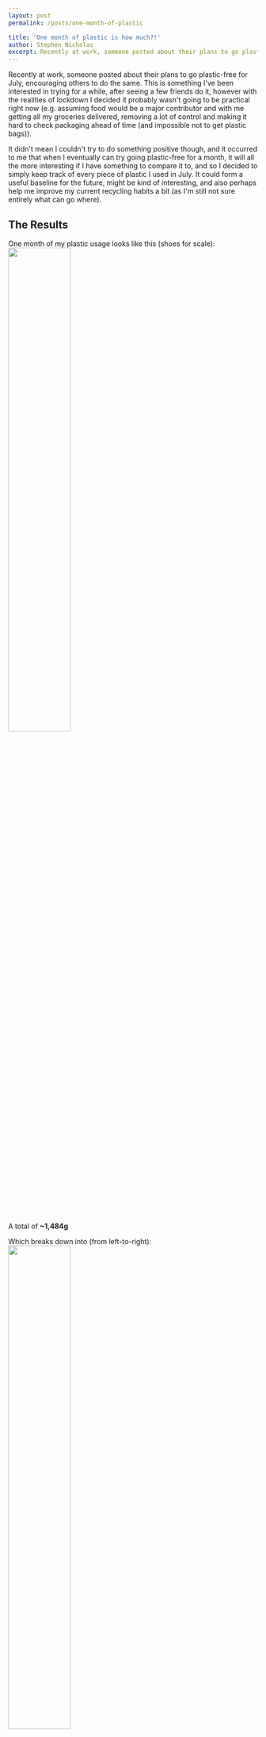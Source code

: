 ```yaml
---
layout: post
permalink: /posts/one-month-of-plastic

title: 'One month of plastic is how much?!'
author: Stephen Nicholas
excerpt: Recently at work, someone posted about their plans to go plastic-free for July, encouraging others to do the same. This is something I've been interested in trying for a while...
---
```


Recently at work, someone posted about their plans to go plastic-free for July, encouraging others to do the same. This is something I've been interested in trying for a while, after seeing a few friends do it, however with the realities of lockdown I decided it probably wasn't going to be practical right now (e.g. assuming food would be a major contributor and with me getting all my groceries delivered, removing a lot of control and making it hard to check packaging ahead of time (and impossible not to get plastic bags)).

It didn't mean I couldn't try to do something positive though, and it occurred to me that when I eventually can try going plastic-free for a month, it will all the more interesting if I have something to compare it to, and so I decided to simply keep track of every piece of plastic I used in July. It could form a useful baseline for the future, might be kind of interesting, and also perhaps help me improve my current recycling habits a bit (as I'm still not sure entirely what can go where).

## The Results
One month of my plastic usage looks like this (shoes for scale):
<img src="{{ site.baseurl }}/assets/img/plastic_total_shoes_for_scale.jpg" style="width:50%" />

A total of  **~1,484g**

Which breaks down into (from left-to-right):
<img src="{{ site.baseurl }}/assets/img/plastic_separated.jpg" style="width:50%" />

* 800g that I can recycle at home (54%)
* 468g can't be recycled and goes in the rubbish (32%)
* 216g that could be recycled at specialist facilities (14%)

I'm honestly not sure if that's more or less than I expected.

Searching online it's a little tricky to get a reliable figure for "Average plastic usage per month by person" for comparison (at least without paying for it).

One unsupported figure mentioned a few places is that an average family will throw away (not recycle) ~40kg of plastic per year, and a better supported figure (https://www.bpf.co.uk/sustainability/plastics_recycling.aspx) states that the average household plastic recycling rate in England is ~43%. So that *could* suggest an average of 70.18kg plastic waste per household per year, or 5.85 kg per month. Assuming 4 people per family, you *could* suggest 1.46kg per person. Which is surprisingly in line with my total, and good enough to satisfy my curiosity. Though probably also nonsense, deserving of some pretty wide error bars; as usage is unlikely to average down to a single person in such a way, and that 40kg figure is unsubstantiated, and never trust statistics from the internet, etc.

Anyway the point wasn't to compare myself to others, just to find my baseline, which I've done.

## The Surprises

I also learnt some interesting/surprising things along the way:

 1. Firstly I was surprised by how much space so little weight took up. I'm used to hearing about plastic in tonnes, and I thought I had some idea in my head of how much that would be, but based on my experience, one tonne of household density plastic, would probably fill the whole downstairs of my flat. And it's that much more compelling...
 
 2.  <img src="{{ site.baseurl }}/assets/img/plastic_green_dot_recycling.jpg" style="width:25%" /> This symbol. I always assumed it meant you can recycle this thing, it certainly looks like it, but apparently not:  

> The Green Dot does not necessarily mean that the packaging is recyclable, will be recycled or has been recycled. It is a symbol used on packaging in some European countries and signifies that the producer has made a financial contribution towards the recovery and recycling of packaging in Europe
 https://www.recyclenow.com/recycling-knowledge/packaging-symbols-explained

 3. Information is still not presented as easily as it should be. One of the best sites out there is https://www.recyclenow.com/local-recycling. It's a good site. You can put in your post code and the type of bin, and it will tell you what you can include, kind of. For example, under plastic, it tells me I can recycle "Food pots and tubs", "Margarine tubs", "Plastic trays", "Yoghurt pots". Which seems very user friendly, but it's open to interpretation. I found that some tubs were accepted, whereas actually some weren't, and it took a fair bit of digging to be sure. Whereas if they just also included the recycling code (the number in the little arrow triangle stamped into plastic), then I could know for sure, with no doubt. "Yep, number 1, in it goes..."

 4. Not entirely a surprise, but I definitely experienced a observer affect. Just from taking the time to keep an eye on how must plastic I was using, and, in particular, from storing it separately and letting it accumulate and seeing it grow, I found myself being a lot more careful and conscious, and that's stuck with me already.

 5. Finally, and perhaps most importantly, apparently I eat at absolute shedload of Nature Valley bars. I wonder if I can buy some shares in them...
